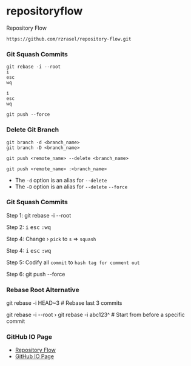 # repositoryflow
Repository Flow
```
https://github.com/rzrasel/repository-flow.git
```

### Git Squash Commits

```rebase_root
git rebase -i --root
i
esc
wq

i
esc
wq

git push --force
```

### Delete Git Branch

```delete_git_branch
git branch -d <branch_name>
git branch -D <branch_name>

git push <remote_name> --delete <branch_name>

git push <remote_name> :<branch_name>
```

- The `-d` option is an alias for `--delete`
- The `-D` option is an alias for `--delete` `--force`

### Git Squash Commits

Step 1:
git rebase -i --root

Step 2:
<kbd>i</kbd>
<kbd>esc</kbd>
<kbd>:wq</kbd>

Step 4:
Change › `pick` to `s` ⇒ `squash`

Step 4:
<kbd>i</kbd>
<kbd>esc</kbd>
<kbd>:wq</kbd>

Step 5:
Codify all `commit` to `hash tag for comment out`

Step 6:
git push --force

### Rebase Root Alternative

git rebase -i HEAD~3            # Rebase last 3 commits

git rebase -i --root › git rebase -i abc123^           # Start from before a specific commit

### GitHub IO Page
- [Repository Flow](https://rzrasel.github.io/repository-flow/)
- [GitHub IO Page](https://rzrasel.github.io/repository-flow/)
